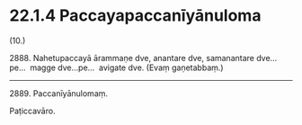 

# 22.1.4 Paccayapaccanīyānuloma




(10.)

2888\. Nahetupaccayā ārammaṇe dve, anantare dve, samanantare dve…pe…  magge dve…pe…  avigate dve. (Evaṃ gaṇetabbaṃ.)

---

2889\. Paccanīyānulomaṃ.

  
Paṭiccavāro.





